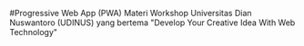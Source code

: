 #Progressive Web App (PWA)
Materi Workshop Universitas Dian Nuswantoro (UDINUS) yang bertema "Develop Your Creative Idea With Web Technology"
